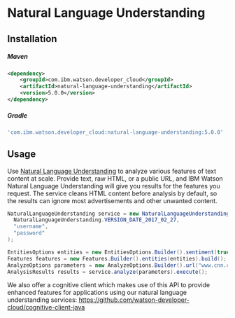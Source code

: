 # Natural Language Understanding

## Installation

##### Maven
```xml
<dependency>
	<groupId>com.ibm.watson.developer_cloud</groupId>
	<artifactId>natural-language-understanding</artifactId>
	<version>5.0.0</version>
</dependency>
```

##### Gradle
```gradle
'com.ibm.watson.developer_cloud:natural-language-understanding:5.0.0'
```

## Usage
Use [Natural Language Understanding](https://console.bluemix.net/docs/services/natural-language-understanding/index.html)
to analyze various features of text content at scale. Provide text, raw HTML, or a public URL, and IBM Watson Natural
Language Understanding will give you results for the features you request. The service cleans HTML content before
analysis by default, so the results can ignore most advertisements and other unwanted content.

```java
NaturalLanguageUnderstanding service = new NaturalLanguageUnderstanding(
  NaturalLanguageUnderstanding.VERSION_DATE_2017_02_27,
  "username",
  "password"
);

EntitiesOptions entities = new EntitiesOptions.Builder().sentiment(true).limit(1).build();
Features features = new Features.Builder().entities(entities).build();
AnalyzeOptions parameters = new AnalyzeOptions.Builder().url("www.cnn.com").features(features).build();
AnalysisResults results = service.analyze(parameters).execute();
```

We also offer a cognitive client which makes use of this API to provide enhanced features for applications using our natural language understanding services:
https://github.com/watson-developer-cloud/cognitive-client-java
